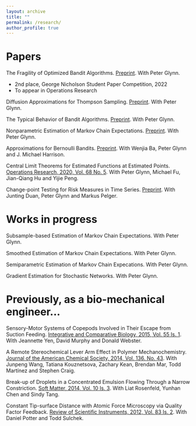```yaml
---
layout: archive
title: ""
permalink: /research/
author_profile: true
---
```


Papers
======
The Fragility of Optimized Bandit Algorithms. [Preprint](https://linfanf.github.io/files/The_fragility_of_optimized_bandit_algorithms.pdf). With Peter Glynn. 
- 2nd place, George Nicholson Student Paper Competition, 2022
- To appear in Operations Research

Diffusion Approximations for Thompson Sampling. [Preprint](https://linfanf.github.io/files/Diffusion_approximations_for_Thompson_sampling.pdf). With Peter Glynn.

The Typical Behavior of Bandit Algorithms. [Preprint](https://linfanf.github.io/files/The_typical_behavior_of_bandit_algorithms.pdf). With Peter Glynn.

Nonparametric Estimation of Markov Chain Expectations. [Preprint](https://drive.google.com/file/d/1o2xx0jxawxx69mLTfg5ifQuowbc3zURd/view?usp=sharing). With Peter Glynn.

Approximations for Bernoulli Bandits. [Preprint](). With Wenjia Ba, Peter Glynn and J. Michael Harrison.

Central Limit Theorems for Estimated Functions at Estimated Points. [Operations Research, 2020, Vol. 68 No. 5](https://pubsonline.informs.org/doi/10.1287/opre.2019.1922). With Peter Glynn, Michael Fu, Jian-Qiang Hu and Yijie Peng.

Change-point Testing for Risk Measures in Time Series. [Preprint](https://linfanf.github.io/files/Change_point_testing_for_risk_measures_in_time_series.pdf). With Junting Duan, Peter Glynn and Markus Pelger.

Works in progress
======
Subsample-based Estimation of Markov Chain Expectations. With Peter Glynn.

Smoothed Estimation of Markov Chain Expectations. With Peter Glynn.

Semiparametric Estimation of Markov Chain Expecations. With Peter Glynn.

Gradient Estimation for Stochastic Networks. With Peter Glynn.

Previously, as a bio-mechanical engineer...
======
Sensory-Motor Systems of Copepods Involved in Their Escape from Suction Feeding. [Integrative and Comparative Biology, 2015, Vol. 55 Is. 1](https://academic.oup.com/icb/article/55/1/121/617941). With Jeannette Yen, David Murphy and Donald Webster.

A Remote Stereochemical Lever Arm Effect in Polymer Mechanochemistry. [Journal of the American Chemical Society, 2014, Vol. 136. No. 43](https://pubs.acs.org/doi/abs/10.1021/ja509585g). With Junpeng Wang, Tatiana Kouznetsova, Zachary Kean, Brendan Mar, Todd Martínez and Stephen Craig.

Break-up of Droplets in a Concentrated Emulsion Flowing Through a Narrow Constriction. [Soft Matter, 2014, Vol. 10 Is. 3](https://pubs.rsc.org/en/content/articlelanding/2014/sm/c3sm51843d). With Liat Rosenfeld, Yunhan Chen and Sindy Tang.

Constant Tip-surface Distance with Atomic Force Microscopy via Quality Factor Feedback. [Review of Scientific Instruments, 2012, Vol. 83 Is. 2](https://aip.scitation.org/doi/abs/10.1063/1.3683236). With Daniel Potter and Todd Sulchek.












